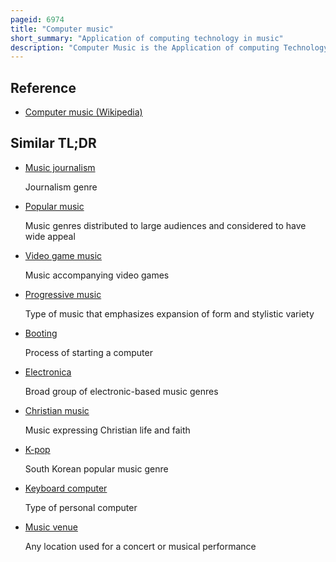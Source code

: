 ```yaml
---
pageid: 6974
title: "Computer music"
short_summary: "Application of computing technology in music"
description: "Computer Music is the Application of computing Technology in Music Composition to help human Composers create new Music or to have Computers create Music independently such as algorithmic Composition Programs. It includes the Theory and Application of new and existing Computer Software Technologies and basic Aspects of Music such as sound Synthesis digital Signal Processing Sound Design sonic Diffusion Acoustics electrical Engineering and psychoacous. The Field of Computer Music can trace its Roots back to the Origins of electronic Music and the first Experiments and Innovations with electronic Instruments at the Turn of the 20th Century."
---
```


## Reference

- [Computer music (Wikipedia)](https://en.wikipedia.org/?curid=6974)

## Similar TL;DR

- [Music journalism](/tldr/en/music-journalism)

  Journalism genre

- [Popular music](/tldr/en/popular-music)

  Music genres distributed to large audiences and considered to have wide appeal

- [Video game music](/tldr/en/video-game-music)

  Music accompanying video games

- [Progressive music](/tldr/en/progressive-music)

  Type of music that emphasizes expansion of form and stylistic variety

- [Booting](/tldr/en/booting)

  Process of starting a computer

- [Electronica](/tldr/en/electronica)

  Broad group of electronic-based music genres

- [Christian music](/tldr/en/christian-music)

  Music expressing Christian life and faith

- [K-pop](/tldr/en/k-pop)

  South Korean popular music genre

- [Keyboard computer](/tldr/en/keyboard-computer)

  Type of personal computer

- [Music venue](/tldr/en/music-venue)

  Any location used for a concert or musical performance
